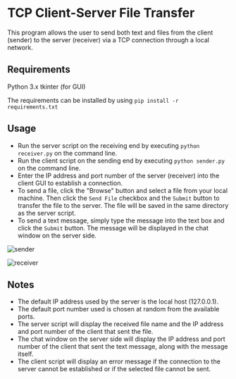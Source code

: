 # TCP Client-Server File Transfer
This program allows the user to send both text and files from the client (sender) to the server (receiver) via a TCP connection through a local network.

## Requirements
Python 3.x
tkinter (for GUI)

The requirements can be installed by using `pip install -r requirements.txt`

## Usage
- Run the server script on the receiving end by executing `python receiver.py` on the command line.
- Run the client script on the sending end by executing `python sender.py` on the command line.
- Enter the IP address and port number of the server (receiver) into the client GUI to establish a connection.
- To send a file, click the "Browse" button and select a file from your local machine. Then click the `Send File` checkbox and the `Submit` button to transfer the file to the server. The file will be saved in the same directory as the server script.
- To send a text message, simply type the message into the text box and click the `Submit` button. The message will be displayed in the chat window on the server side.

![sender](tcp_local_transfer/imgs/sender.png)

![receiver](tcp_local_transfer/imgs/receiver.png)

## Notes
- The default IP address used by the server is the local host (127.0.0.1).
- The default port number used is chosen at random from the available ports.
- The server script will display the received file name and the IP address and port number of the client that sent the file.
- The chat window on the server side will display the IP address and port number of the client that sent the text message, along with the message itself.
- The client script will display an error message if the connection to the server cannot be established or if the selected file cannot be sent.

